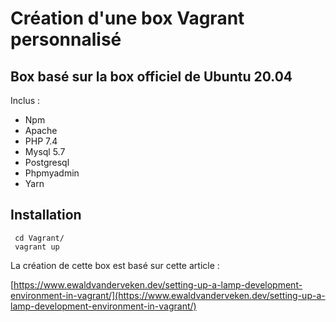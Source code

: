 # Création d'une box Vagrant personnalisé 

## Box basé sur la box officiel de Ubuntu 20.04
Inclus : 
- Npm
- Apache
- PHP 7.4
- Mysql 5.7
- Postgresql
- Phpmyadmin
- Yarn

## Installation 

```shell 
 cd Vagrant/
 vagrant up
```

La création de cette box est basé sur cette article : 

[https://www.ewaldvanderveken.dev/setting-up-a-lamp-development-environment-in-vagrant/](https://www.ewaldvanderveken.dev/setting-up-a-lamp-development-environment-in-vagrant/)